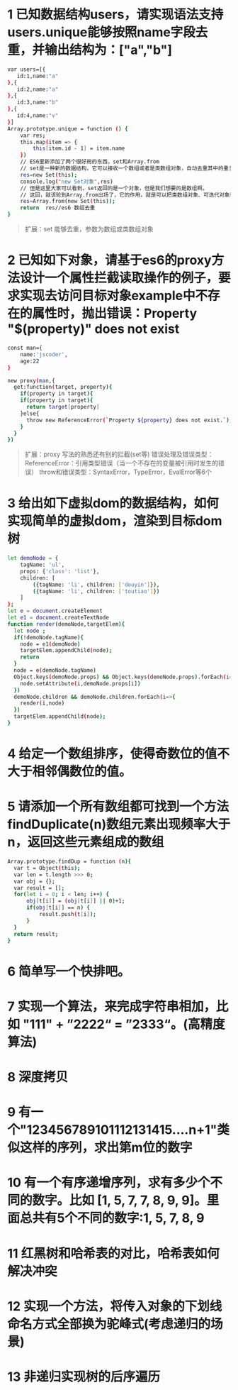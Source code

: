# 1 已知数据结构users，请实现语法支持users.unique能够按照name字段去重，并输出结构为：["a","b"]
```bash
var users=[{
   id:1,name:"a"
},{
   id:2,name:"a"
},{
   id:3,name:"b"
},{
   id:4,name:"v"
}]
Array.prototype.unique = function () {
    var res;
    this.map(item => {
        this[item.id - 1] = item.name  
    })
    // ES6里新添加了两个很好用的东西，set和Array.from
    // set是一种新的数据结构，它可以接收一个数组或者是类数组对象，自动去重其中的重复项目。
    res=new Set(this);
    console.log("new Set对象",res)
    // 但是这里大家可以看到，set返回的是一个对象，但是我们想要的是数组啊。
    // 这回，就该轮到Array.from出场了，它的作用，就是可以把类数组对象、可迭代对象转化为数组。
    res=Array.from(new Set(this));
    return  res//es6 数组去重
}
```
> 扩展：set 能够去重，参数为数组或类数组对象
# 2 已知如下对象，请基于es6的proxy方法设计一个属性拦截读取操作的例子，要求实现去访问目标对象example中不存在的属性时，抛出错误：Property "$(property)" does not exist
```bash
const man={
    name:'jscoder',
    age:22
}

new proxy(man,{
  get:function(target, property){
    if(property in target){
    if(property in target){
      return target[property]
    }else{
      throw new ReferenceError(`Property ${property} does not exist.`);
    }
  }
})
```
> 扩展：proxy 写法的熟悉还有别的拦截(set等)
>      错误处理及错误类型：ReferenceError：引用类型错误（当一个不存在的变量被引用时发生的错误）
>                       throw和错误类型：SyntaxError，TypeError，EvalError等6个
# 3 给出如下虚拟dom的数据结构，如何实现简单的虚拟dom，渲染到目标dom树
```bash
let demoNode = {
    tagName: 'ul',
    props: {'class': 'list'},
    children: [
        ({tagName: 'li', children: ['douyin']}),
        ({tagName: 'li', children: ['toutiao']})
    ]
};
let e = document.createElement
let e1 = document.createTextNode
function render(demoNode,targetElem){
  let node ;
  if(!demoNode.tagName){
    node = e1(demoNode)
    targetElem.appendChild(node);
    return 
  }
  node = e(demoNode.tagName)
  Object.keys(demoNode.props) && Object.keys(demoNode.props).forEach(i=>{
    node.setAttribute(i,demoNode.props[i])
  })
  demoNode.children && demoNode.children.forEach(i=>{
    render(i,node)
  })
  targetElem.appendChild(node);
}
```
# 4 给定一个数组排序，使得奇数位的值不大于相邻偶数位的值。
# 5 请添加一个所有数组都可找到一个方法findDuplicate(n)数组元素出现频率大于n，返回这些元素组成的数组
```bash
Array.prototype.findDup = function (n){
  var t = Object(this);
  var len = t.length >>> 0;
  var obj = {};
  var result = [];
  for(let i = 0; i < len; i++) {
      obj[t[i]] = (obj[t[i]] || 0)+1;
      if(obj[t[i]] == n) {
          result.push(t[i]);
      }
  }
  return result;
}
```
# 6  简单写一个快排吧。
# 7 实现一个算法，来完成字符串相加，比如 "111" + ”2222“ = ”2333“。(高精度算法)
# 8 深度拷贝
# 9 有一个"123456789101112131415....n+1"类似这样的序列，求出第m位的数字
# 10 有一个有序递增序列，求有多少个不同的数字。比如 [1, 5, 7, 7, 8, 9, 9]。里面总共有5个不同的数字:1, 5, 7, 8, 9
# 11 红黑树和哈希表的对比，哈希表如何解决冲突
# 12 实现一个方法，将传入对象的下划线命名方式全部换为驼峰式(考虑递归的场景)
# 13 非递归实现树的后序遍历